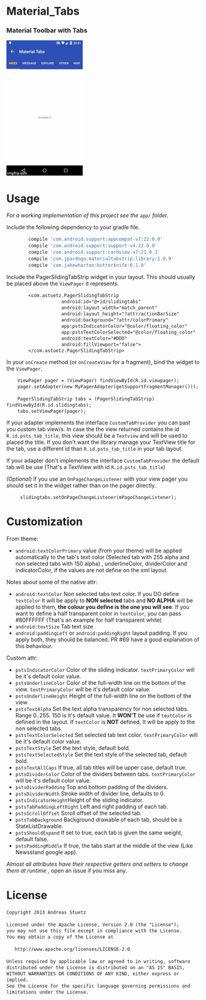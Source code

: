 # Material_Tabs
### Material Toolbar with Tabs

![](demo/gifshow.gif)

# Usage

*For a working implementation of this project see the `app/` folder.*

  Include the following dependency to your gradle file.

```groovy
        compile 'com.android.support:appcompat-v7:22.0.0'
        compile 'com.android.support:support-v4:22.0.0'
        compile 'com.android.support:cardview-v7:21.0.3'
        compile 'com.jpardogo.materialtabstrip:library:1.0.9'
        compile 'com.jakewharton:butterknife:6.1.0'
```

  Include the PagerSlidingTabStrip widget in your layout. This should usually be placed
     above the `ViewPager` it represents.

            <com.astuetz.PagerSlidingTabStrip
                        android:id="@+id/slidingtabs"
                        android:layout_width="match_parent"
                        android:layout_height="?attr/actionBarSize"
                        android:background="?attr/colorPrimary"
                        app:pstsIndicatorColor="@color/floating_color"
                        app:pstsTextColorSelected="@color/floating_color"
                        android:textColor="#DDD"
                        android:fillViewport="false">
            </com.astuetz.PagerSlidingTabStrip>

  In your `onCreate` method (or `onCreateView` for a fragment), bind the
     widget to the `ViewPager`.


        ViewPager pager = (ViewPager) findViewById(R.id.viewpager);
        pager.setAdapter(new MyPagerAdapter(getSupportFragmentManager()));

        PagerSlidingTabStrip tabs = (PagerSlidingTabStrip) findViewById(R.id.slidingtabs);
        tabs.setViewPager(pager);

  If your adapter implements the interface `CustomTabProvider` you can past you custom tab view/s.
  In case the the view returned contains the id `R.id.psts_tab_title`, this view should be a `Textview`  and
  will be used to placed the title. If you don't want the library manage your TextView title for the tab,
  use a different id than `R.id.psts_tab_title` in your tab layout.

  If your adapter don't implements the interface `CustomTabProvider` the default tab will be use (That's a TextView with id `R.id.psts_tab_title`)

  *(Optional)* If you use an `OnPageChangeListener` with your view pager
     you should set it in the widget rather than on the pager directly.

         slidingtabs.setOnPageChangeListener(mPageChangeListener);

# Customization

From theme:

* `android:textColorPrimary` value (from your theme) will be applied automatically to the tab's text color (Selected tab with 255 alpha and non selected tabs with 150 alpha) , underlineColor, dividerColor and indicatorColor, if the values are not define on the xml layout.

Notes about some of the native attr:

* `android:textColor` Non selected tabs text color. If you DO define `textColor` It will be apply to **NON selected** tabs and **NO ALPHA** will be applied to them, **the colour you define is the one you will see**. If you want to define a half transparent color in `textColor`, you can pass #80FFFFFF (That's an example for half transparent white)
* `android:textSize` Tab text size
* `android:paddingLeft` or `android:paddingRight` layout padding. If you apply both, they should be balanced. PR #69 have a good explanation of this behaviour.

Custom attr:

 * `pstsIndicatorColor` Color of the sliding indicator. `textPrimaryColor` will be it's default color value.
 * `pstsUnderlineColor` Color of the full-width line on the bottom of the view. `textPrimaryColor` will be it's default color value.
 * `pstsUnderlineHeight` Height of the full-width line on the bottom of the view.
 * `pstsTextAlpha` Set the text alpha transparency for non selected tabs. Range 0..255. 150 is it's default value. It **WON'T** be use if `textColor` is defined in the layout. If `textColor` is **NOT** defined, It will be apply to the non selected tabs.
 * `pstsTextColorSelected` Set selected tab text color. `textPrimaryColor` will be it's default color value.
 * `pstsTextStyle` Set the text style, default bold.
 * `pstsTextSelectedStyle` Set the text style of the selected tab, default bold.
 * `pstsTextAllCaps` If true, all tab titles will be upper case, default true.
 * `pstsDividerColor` Color of the dividers between tabs. `textPrimaryColor` will be it's default color value.
 * `pstsDividerPadding` Top and bottom padding of the dividers.
 * `pstsDividerWidth` Stroke width of divider line, defaults to 0.
 * `pstsIndicatorHeight`Height of the sliding indicator.
 * `pstsTabPaddingLeftRight` Left and right padding of each tab.
 * `pstsScrollOffset` Scroll offset of the selected tab.
 * `pstsTabBackground` Background drawable of each tab, should be a StateListDrawable.
 * `pstsShouldExpand` If set to true, each tab is given the same weight, default false.
 * `pstsPaddingMiddle` If true, the tabs start at the middle of the view (Like Newsstand google app).


*Almost all attributes have their respective getters and setters to change them at runtime* , open an issue if you miss any.

# License

    Copyright 2013 Andreas Stuetz

    Licensed under the Apache License, Version 2.0 (the "License");
    you may not use this file except in compliance with the License.
    You may obtain a copy of the License at

       http://www.apache.org/licenses/LICENSE-2.0

    Unless required by applicable law or agreed to in writing, software
    distributed under the License is distributed on an "AS IS" BASIS,
    WITHOUT WARRANTIES OR CONDITIONS OF ANY KIND, either express or implied.
    See the License for the specific language governing permissions and
    limitations under the License.